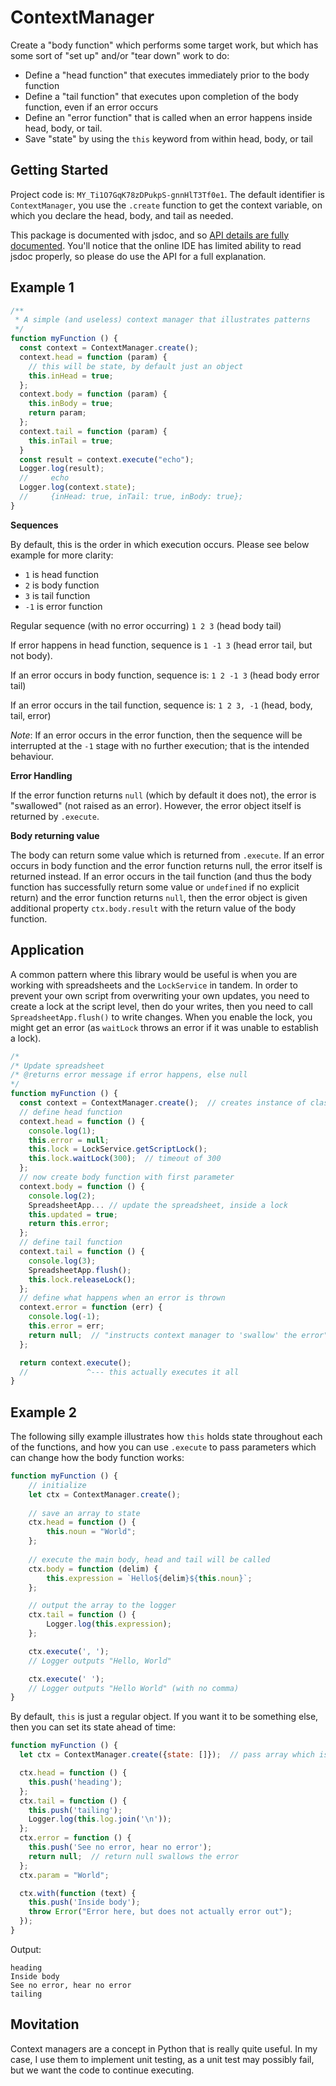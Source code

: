 # ContextManager

Create a "body function" which performs some target work, but which has some sort of "set up" and/or "tear down" work to do:

- Define a "head function" that executes immediately prior to the body function
- Define a "tail function" that executes upon completion of the body function, even if an error occurs
- Define an "error function" that is called when an error happens inside head, body, or tail.
- Save "state" by using the `this` keyword from within head, body, or tail

## Getting Started

Project code is: `MY_Ti1O7GqK78zDPukpS-gnnHlT3Tf0e1`. The default identifier is `ContextManager`, you use the `.create` function to get the context variable, on which you declare the head, body, and tail as needed.

This package is documented with jsdoc, and so [API details are fully documented](https://classroomtechtools.github.io/ContextManager/index.html). You'll notice that the online IDE has limited ability to read jsdoc properly, so please do use the API for a full explanation.

## Example 1

```js
/**
 * A simple (and useless) context manager that illustrates patterns
 */
function myFunction () {
  const context = ContextManager.create();
  context.head = function (param) {
    // this will be state, by default just an object
    this.inHead = true;
  };
  context.body = function (param) {
    this.inBody = true;
    return param;
  };
  context.tail = function (param) {
    this.inTail = true;
  }
  const result = context.execute("echo");
  Logger.log(result);  
  //     echo
  Logger.log(context.state);  
  //     {inHead: true, inTail: true, inBody: true};
}
```

**Sequences**

By default, this is the order in which execution occurs. Please see below example for more clarity:

- `1` is head function
- `2` is body function
- `3` is tail function
- `-1` is error function

Regular sequence (with no error occurring) `1 2 3` (head body tail)

If error happens in head function, sequence is `1 -1 3` (head error tail, but not body).

If an error occurs in body function, sequence is:
`1 2 -1 3` (head body error tail) 

If an error occurs in the tail function, sequence is:
`1 2 3, -1` (head, body, tail, error)

*Note*: If an error occurs in the error function, then the sequence will be interrupted at the `-1` stage with no further execution; that is the intended behaviour.

**Error Handling**

If the error function returns `null` (which by default it does not), the error is "swallowed" (not raised as an error). However, the error object itself is returned by `.execute`.

**Body returning value**

The body can return some value which is returned from `.execute`. If an error occurs in body function and the error function returns null, the error itself is returned instead. If an error occurs in the tail function (and thus the body function has successfully return some value or `undefined` if no explicit return) and the error function returns `null`, then the error object is given additional property `ctx.body.result` with the return value of the body function.

## Application

A common pattern where this library would be useful is when you are working with spreadsheets and the `LockService` in tandem. In order to prevent your own script from overwriting your own updates, you need to create a lock at the script level, then do your writes, then you need to call `SpreadsheetApp.flush()` to write changes. When you enable the lock, you might get an error (as `waitLock` throws an error if it was unable to establish a lock).

```js
/* 
/* Update spreadsheet
/* @returns error message if error happens, else null
*/
function myFunction () {
  const context = ContextManager.create();  // creates instance of class
  // define head function
  context.head = function () {
    console.log(1);
    this.error = null;
    this.lock = LockService.getScriptLock();
    this.lock.waitLock(300);  // timeout of 300
  };
  // now create body function with first parameter
  context.body = function () {
    console.log(2);
    SpreadsheetApp... // update the spreadsheet, inside a lock
    this.updated = true;
    return this.error;
  };
  // define tail function
  context.tail = function () {
    console.log(3);
    SpreadsheetApp.flush();
    this.lock.releaseLock();
  };
  // define what happens when an error is thrown
  context.error = function (err) {
    console.log(-1);
    this.error = err;
    return null;  // "instructs context manager to 'swallow' the error"
  };

  return context.execute();
  //             ^--- this actually executes it all
}
```

## Example 2

The following silly example illustrates how `this` holds state throughout each of the functions, and how you can use `.execute` to pass parameters which can change how the body function works:

```js
function myFunction () {
    // initialize
    let ctx = ContextManager.create();
    
    // save an array to state
    ctx.head = function () {
        this.noun = "World";
    };
      
    // execute the main body, head and tail will be called
    ctx.body = function (delim) {
        this.expression = `Hello${delim}${this.noun}`;
    };

    // output the array to the logger
    ctx.tail = function () {
        Logger.log(this.expression);
    };

    ctx.execute(', ');
    // Logger outputs "Hello, World"

    ctx.execute(' ');
    // Logger outputs "Hello World" (with no comma)
}
```

By default, `this` is just a regular object. If you want it to be something else, then you can set its state ahead of time:

```js
function myFunction () {
  let ctx = ContextManager.create({state: []});  // pass array which is state object

  ctx.head = function () { 
    this.push('heading');
  };
  ctx.tail = function () { 
    this.push('tailing');
    Logger.log(this.log.join('\n'));
  };
  ctx.error = function () { 
    this.push('See no error, hear no error');
    return null;  // return null swallows the error
  };   
  ctx.param = "World";

  ctx.with(function (text) {
    this.push('Inside body');
    throw Error("Error here, but does not actually error out");	
  });
}
```

Output:

```
heading
Inside body
See no error, hear no error
tailing
```

## Movitation

Context managers are a concept in Python that is really quite useful. In my case, I use them to implement unit testing, as a unit test may possibly fail, but we want the code to continue executing.
